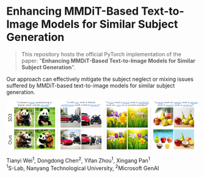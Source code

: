 # Enhancing MMDiT-Based Text-to-Image Models for Similar Subject Generation

> This repository hosts the official PyTorch implementation of the paper: "**Enhancing MMDiT-Based Text-to-Image Models for Similar Subject Generation**".

Our approach can effectively mitigate the subject neglect or mixing issues suffered by MMDiT-based text-to-image models for similar subject generation.

<img src='assets/teaser.jpg'>

Tianyi Wei<sup>1</sup>,
Dongdong Chen<sup>2</sup>,
Yifan Zhou<sup>1</sup>,
Xingang Pan<sup>1</sup> <br>
<sup>1</sup>S-Lab, Nanyang Technological University, <sup>2</sup>Microsoft GenAI

